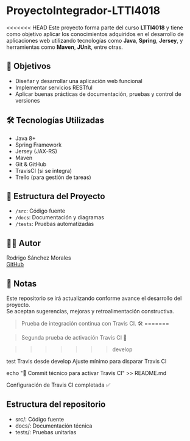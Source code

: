# ProyectoIntegrador-LTTI4018

<<<<<<< HEAD
Este proyecto forma parte del curso **LTTI4018** y tiene como objetivo aplicar los conocimientos adquiridos en el desarrollo de aplicaciones web utilizando tecnologías como **Java**, **Spring**, **Jersey**, y herramientas como **Maven**, **JUnit**, entre otras.

## 🎯 Objetivos
- Diseñar y desarrollar una aplicación web funcional
- Implementar servicios RESTful
- Aplicar buenas prácticas de documentación, pruebas y control de versiones

## 🛠️ Tecnologías Utilizadas
- Java 8+
- Spring Framework
- Jersey (JAX-RS)
- Maven
- Git & GitHub
- TravisCI (si se integra)
- Trello (para gestión de tareas)

## 📁 Estructura del Proyecto
- `/src`: Código fuente
- `/docs`: Documentación y diagramas
- `/tests`: Pruebas automatizadas

## 👨‍💻 Autor
Rodrigo Sánchez Morales  
[GitHub](https://github.com/RodrigoSM967)

## 📌 Notas
Este repositorio se irá actualizando conforme avance el desarrollo del proyecto.  
Se aceptan sugerencias, mejoras y retroalimentación constructiva.

> Prueba de integración continua con Travis CI. 🛠️
=======




> Segunda prueba de activación Travis CI 🚀


>>>>>>> develop

test Travis desde develop
Ajuste mínimo para disparar Travis CI

echo "🔄 Commit técnico para activar Travis CI" >> README.md

Configuración de Travis CI completada ✅

## Estructura del repositorio
- src/: Código fuente
- docs/: Documentación técnica
- tests/: Pruebas unitarias
